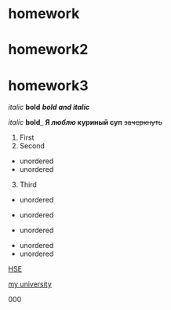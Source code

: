 # homework
# homework2
# homework3


*italic* 
**bold** 
***bold and italic***

_italic_
__bold___
**Я *люблю* куриный суп** 
~~зачеркнуть~~

1. First
2. Second
 - unordered
 - unordered
3. Third 
+ unordered
- unordered
* unordered
 - unordered
 - unordered
 

 [HSE](https://www.hse.ru)
 
 [my university](https://www.hse.ru "мой университет")
 
 000
